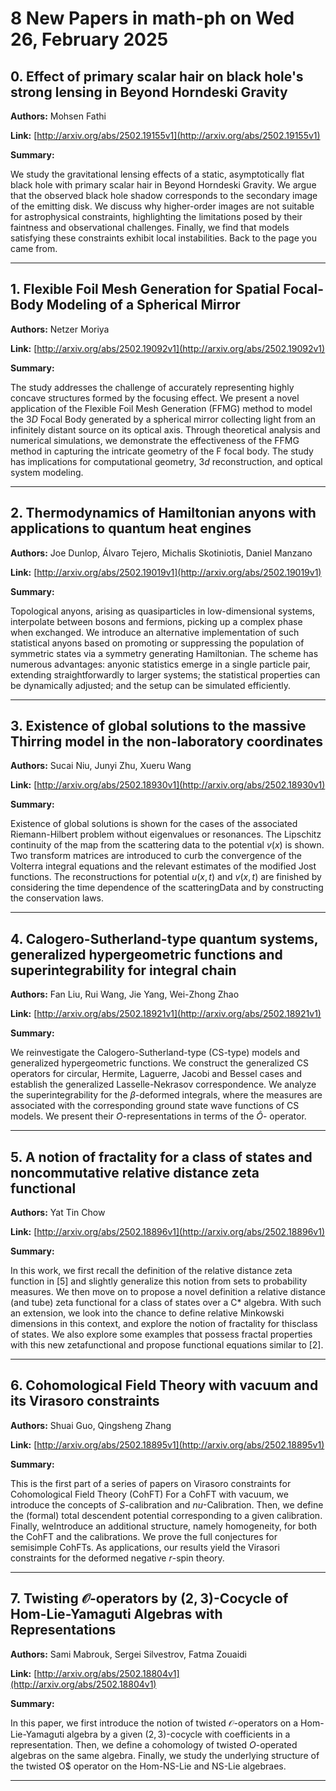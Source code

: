 # 8 New Papers in math-ph on Wed 26, February 2025

## 0. Effect of primary scalar hair on black hole's strong lensing in Beyond   Horndeski Gravity

**Authors:** Mohsen Fathi

**Link:** [http://arxiv.org/abs/2502.19155v1](http://arxiv.org/abs/2502.19155v1)

**Summary:**

We study the gravitational lensing effects of a static, asymptotically flat black hole with primary scalar hair in Beyond Horndeski Gravity. We argue that the observed black hole shadow corresponds to the secondary image of the emitting disk. We discuss why higher-order images are not suitable for astrophysical constraints, highlighting the limitations posed by their faintness and observational challenges. Finally, we find that models satisfying these constraints exhibit local instabilities. Back to the page you came from.

---

## 1. Flexible Foil Mesh Generation for Spatial Focal-Body Modeling of a   Spherical Mirror

**Authors:** Netzer Moriya

**Link:** [http://arxiv.org/abs/2502.19092v1](http://arxiv.org/abs/2502.19092v1)

**Summary:**

The study addresses the challenge of accurately representing highly concave structures formed by the focusing effect. We present a novel application of the Flexible Foil Mesh Generation (FFMG) method to model the $3D$ Focal Body generated by a spherical mirror collecting light from an infinitely distant source on its optical axis. Through theoretical analysis and numerical simulations, we demonstrate the effectiveness of the FFMG method in capturing the intricate geometry of the F focal body. The study has implications for computational geometry, $3d$ reconstruction, and optical system modeling.

---

## 2. Thermodynamics of Hamiltonian anyons with applications to quantum heat   engines

**Authors:** Joe Dunlop, Álvaro Tejero, Michalis Skotiniotis, Daniel Manzano

**Link:** [http://arxiv.org/abs/2502.19019v1](http://arxiv.org/abs/2502.19019v1)

**Summary:**

Topological anyons, arising as quasiparticles in low-dimensional systems, interpolate between bosons and fermions, picking up a complex phase when exchanged. We introduce an alternative implementation of such statistical anyons based on promoting or suppressing the population of symmetric states via a symmetry generating Hamiltonian. The scheme has numerous advantages: anyonic statistics emerge in a single particle pair, extending straightforwardly to larger systems; the statistical properties can be dynamically adjusted; and the setup can be simulated efficiently.

---

## 3. Existence of global solutions to the massive Thirring model in the   non-laboratory coordinates

**Authors:** Sucai Niu, Junyi Zhu, Xueru Wang

**Link:** [http://arxiv.org/abs/2502.18930v1](http://arxiv.org/abs/2502.18930v1)

**Summary:**

Existence of global solutions is shown for the cases of the associated Riemann-Hilbert problem without eigenvalues or resonances. The Lipschitz continuity of the map from the scattering data to the potential $v(x)$ is shown. Two transform matrices are introduced to curb the convergence of the Volterra integral equations and the relevant estimates of the modified Jost functions. The reconstructions for potential $u(x,t)$ and $v (x, t)$ are finished by considering the time dependence of the scatteringData and by constructing the conservation laws.

---

## 4. Calogero-Sutherland-type quantum systems, generalized hypergeometric   functions and superintegrability for integral chain

**Authors:** Fan Liu, Rui Wang, Jie Yang, Wei-Zhong Zhao

**Link:** [http://arxiv.org/abs/2502.18921v1](http://arxiv.org/abs/2502.18921v1)

**Summary:**

We reinvestigate the Calogero-Sutherland-type (CS-type) models and generalized hypergeometric functions. We construct the generalized CS operators for circular, Hermite, Laguerre, Jacobi and Bessel cases and establish the generalized Lasselle-Nekrasov correspondence. We analyze the superintegrability for the $\beta$-deformed integrals, where the measures are associated with the corresponding ground state wave functions of CS models. We present their $O$-representations in terms of the $\hat O$- operator.

---

## 5. A notion of fractality for a class of states and noncommutative relative   distance zeta functional

**Authors:** Yat Tin Chow

**Link:** [http://arxiv.org/abs/2502.18896v1](http://arxiv.org/abs/2502.18896v1)

**Summary:**

In this work, we first recall the definition of the relative distance zeta function in [5] and slightly generalize this notion from sets to probability measures. We then move on to propose a novel definition a relative distance (and tube) zeta functional for a class of states over a C* algebra. With such an extension, we look into the chance to define relative Minkowski dimensions in this context, and explore the notion of fractality for thisclass of states. We also explore some examples that possess fractal properties with this new zetafunctional and propose functional equations similar to [2].

---

## 6. Cohomological Field Theory with vacuum and its Virasoro constraints

**Authors:** Shuai Guo, Qingsheng Zhang

**Link:** [http://arxiv.org/abs/2502.18895v1](http://arxiv.org/abs/2502.18895v1)

**Summary:**

This is the first part of a series of papers on Virasoro constraints for Cohomological Field Theory (CohFT) For a CohFT with vacuum, we introduce the concepts of $S$-calibration and $nu$-Calibration. Then, we define the (formal) total descendent potential corresponding to a given calibration. Finally, weIntroduce an additional structure, namely homogeneity, for both the CohFT and the calibrations. We prove the full conjectures for semisimple CohFTs.   As applications, our results yield the Virasori constraints for the deformed negative $r$-spin theory.

---

## 7. Twisting $\mathcal{O}$-operators by $(2,3)$-Cocycle of Hom-Lie-Yamaguti   Algebras with Representations

**Authors:** Sami Mabrouk, Sergei Silvestrov, Fatma Zouaidi

**Link:** [http://arxiv.org/abs/2502.18804v1](http://arxiv.org/abs/2502.18804v1)

**Summary:**

In this paper, we first introduce the notion of twisted $\mathcal O$-operators on a Hom-Lie-Yamaguti algebra by a given $(2,3)$-cocycle with coefficients in a representation. Then, we define a cohomology of twisted $O$-operated algebras on the same algebra. Finally, we study the underlying structure of the twisted O$ operator on the Hom-NS-Lie and NS-Lie algebraes.

---

